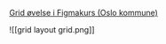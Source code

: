 

[Grid øvelse i Figmakurs (Oslo kommune)](https://www.figma.com/design/5ouz9Wiv3T4R40uHODPluL/Figmakurs-Bouvet---Del-2?node-id=1232-8575&t=bsOcfnmfaHnz86B5-4)

![[grid layout grid.png]]

